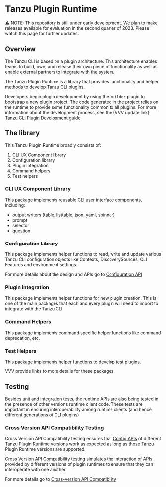 # Tanzu Plugin Runtime

:warning: NOTE: This repository is still under early development. We plan to
make releases available for evaluation in the second quarter of 2023.  Please
watch this page for further updates.

## Overview

The Tanzu CLI is based on a plugin architecture. This architecture enables
teams to build, own, and release their own piece of functionality as well as
enable external partners to integrate with the system.

The Tanzu Plugin Runtime is a library that provides functionality and helper
methods to develop Tanzu CLI plugins.

Developers begin plugin development by using the `builder` plugin to bootstrap
a new plugin project. The code generated in the project relies on the runtime
to provide some functionality common to all plugins. For more information about
the development process, see the (VVV update link) [Tanzu CLI Plugin Development guide](https://github.com/vuil/tanzu-cli/blob/docs-draft/docs/dev/main.md)

## The library

This Tanzu Plugin Runtime broadly consists of:

1. CLI UX Component library
1. Configuration library
1. Plugin integration
1. Command helpers
1. Test helpers

### CLI UX Component Library

This package implements reusable CLI user interface components, including:

- output writers (table, listtable, json, yaml, spinner)
- prompt
- selector
- question

### Configuration Library

This package implements helper functions to read, write and update various
Tanzu CLI configuration objects like Contexts, DiscoverySources, CLI
Features and environment settings.

For more details about the design and APIs go to [Configuration API](docs/config.md)

### Plugin integration

This package implements helper functions for new plugin creation. This is one
of the main packages that each and every plugin will need to import to
integrate with the Tanzu CLI.

### Command Helpers

This package implements command specific helper functions like command deprecation, etc.

### Test Helpers

This package implements helper functions to develop test plugins.

VVV provide links to more details for these packages.

## Testing

Besides unit and integration tests, the runtime APIs are also being tested
in the presence of other versions runtime client code. These tests are
important in ensuring interoperability among runtime clients (and hence
different generations of CLI plugins)

### Cross Version API Compatibility Testing

Cross Version API Compatibility testing ensures that [Config
APIs](docs/config.md) of different Tanzu Plugin Runtime versions work as
expected as long as those Tanzu Plugin Runtime versions are supported.

Cross Version API Compatibility testing simulates the interaction of APIs
provided by different versions of plugin runtimes to ensure that they can
interoperate with one another.

For more details go to [Cross-version API Compatibility](test/compatibility/docs/cross-version-api-compatibility.md)
